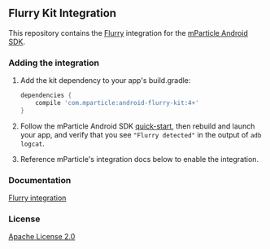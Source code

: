 ## Flurry Kit Integration

This repository contains the [Flurry](https://developer.yahoo.com/analytics/) integration for the [mParticle Android SDK](https://github.com/mParticle/mparticle-android-sdk).

### Adding the integration

1. Add the kit dependency to your app's build.gradle:

    ```groovy
    dependencies {
        compile 'com.mparticle:android-flurry-kit:4+'
    }
    ```
2. Follow the mParticle Android SDK [quick-start](https://github.com/mParticle/mparticle-android-sdk), then rebuild and launch your app, and verify that you see `"Flurry detected"` in the output of `adb logcat`.
3. Reference mParticle's integration docs below to enable the integration.

### Documentation

[Flurry integration](http://docs.mparticle.com/?java#flurry)

### License

[Apache License 2.0](http://www.apache.org/licenses/LICENSE-2.0)